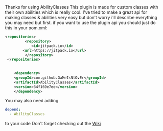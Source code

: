 
Thanks for using AbilityClasses
This plugin is made for custom classes with their own abilities which is really cool.
I've tried to make a great api for making classes & abilities very easy but don't worry i'll describe everything you may need but first.
if you want to use the plugin api you should just do this in your pom.xml:

```xml	
<repositories> 
		 <repository>
		    <id>jitpack.io</id>
	    <url>https://jitpack.io</url>
		 </repository>
 </repositories>
	
	
	<dependency>
    <groupId>com.github.GaMeIsNtOvEr</groupId>
    <artifactId>AbilityClasses</artifactId>
    <version>34f169e7ee</version>
	</dependency>
 ```

You may also need adding 
```yml
depend:
  - AbilityClasses
```
to your code
Don't forget checking out the [Wiki](https://github.com/GaMeIsNtOvEr/AbilityClasses/wiki/Home) 
